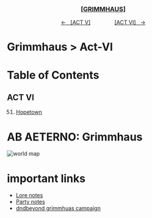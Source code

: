 <div align="center">
  <h3 align="center"><a href="https://github.com/h-griffin/dnd-notes/blob/main/grimmhaus/" >[GRIMMHAUS]</a></h3>
  <p align="center">
    <a href="https://github.com/h-griffin/dnd-notes/blob/main/grimmhaus/act-V" >&larr; &nbsp; [ACT V]</a>
    &nbsp;&nbsp;&nbsp;&nbsp;&nbsp;&nbsp;&nbsp;&nbsp;&nbsp;&nbsp;&nbsp;&nbsp;&nbsp;&nbsp;
    <a href="https://github.com/h-griffin/dnd-notes/blob/main/grimmhaus/act-VI" >[ACT VI] &nbsp; &rarr;</a>
  </p>
</div>

# Grimmhaus > Act-VI

# Table of Contents
## ACT VI
51. [Hopetown](./24-06-19.md)

# AB AETERNO: Grimmhaus
![world map](../../assets/Ab_Aeterno_World_Map.png)

# important links
- [Lore notes](./lore.md)
- [Party notes](./party.md)
- [dndbeyond grimmhuas campaign](https://www.dndbeyond.com/campaigns/4131697)
